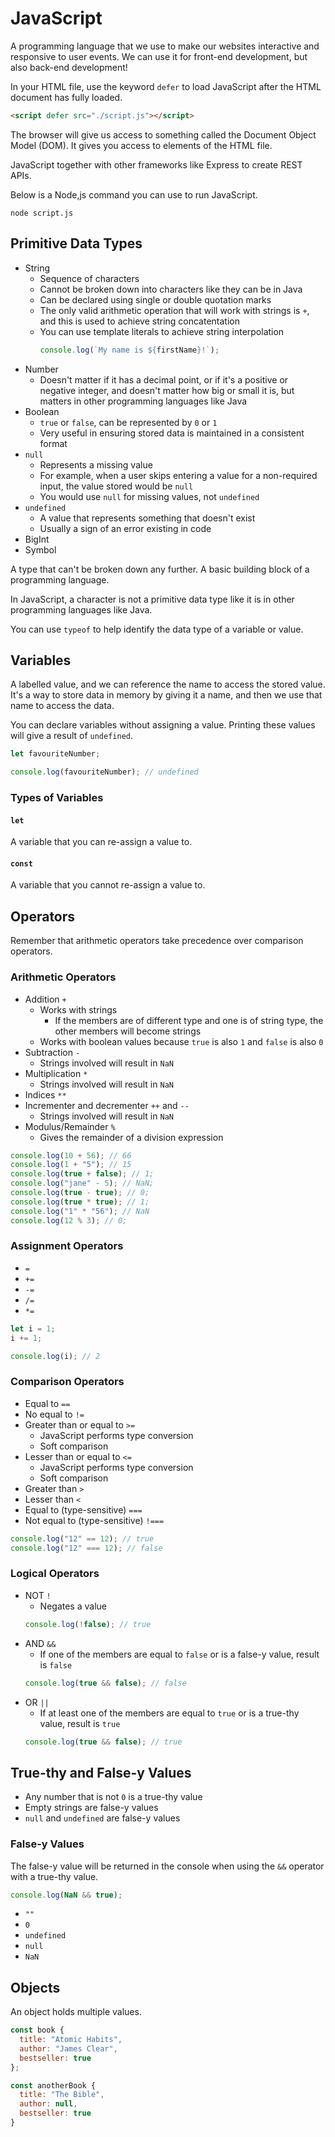 # JavaScript

A programming language that we use to make our websites interactive and responsive to user events. We can use it for front-end development, but also back-end development!

In your HTML file, use the keyword `defer` to load JavaScript after the HTML document has fully loaded.

```html
<script defer src="./script.js"></script>
```

The browser will give us access to something called the Document Object Model (DOM). It gives you access to elements of the HTML file.

JavaScript together with other frameworks like Express to create REST APIs.

Below is a Node,js command you can use to run JavaScript.

```
node script.js
```

## Primitive Data Types

- String
  - Sequence of characters
  - Cannot be broken down into characters like they can be in Java
  - Can be declared using single or double quotation marks
  - The only valid arithmetic operation that will work with strings is `+`, and this is used to achieve string concatentation
  - You can use template literals to achieve string interpolation
    ```js
    console.log(`My name is ${firstName}!`);
    ```
- Number
  - Doesn't matter if it has a decimal point, or if it's a positive or negative integer, and doesn't matter how big or small it is, but matters in other programming languages like Java
- Boolean
  - `true` or `false`, can be represented by `0` or `1`
  - Very useful in ensuring stored data is maintained in a consistent format
- `null`
  - Represents a missing value
  - For example, when a user skips entering a value for a non-required input, the value stored would be `null`
  - You would use `null` for missing values, not `undefined`
- `undefined`
  - A value that represents something that doesn't exist
  - Usually a sign of an error existing in code
- BigInt
- Symbol

A type that can't be broken down any further. A basic building block of a programming language.

In JavaScript, a character is not a primitive data type like it is in other programming languages like Java.

You can use `typeof` to help identify the data type of a variable or value.

## Variables

A labelled value, and we can reference the name to access the stored value. It's a way to store data in memory by giving it a name, and then we use that name to access the data.

You can declare variables without assigning a value. Printing these values will give a result of `undefined`.

```javascript
let favouriteNumber;

console.log(favouriteNumber); // undefined
```

### Types of Variables

#### `let`

A variable that you can re-assign a value to.

#### `const`

A variable that you cannot re-assign a value to.

## Operators

Remember that arithmetic operators take precedence over comparison operators.

### Arithmetic Operators

- Addition `+`
  - Works with strings
    - If the members are of different type and one is of string type, the other members will become strings
  - Works with boolean values because `true` is also `1` and `false` is also `0`
- Subtraction `-`
  - Strings involved will result in `NaN`
- Multiplication `*`
  - Strings involved will result in `NaN`
- Indices `**`
- Incrementer and decrementer `++` and `--`
  - Strings involved will result in `NaN`
- Modulus/Remainder `%`
  - Gives the remainder of a division expression

```js
console.log(10 + 56); // 66
console.log(1 + "5"); // 15
console.log(true + false); // 1;
console.log("jane" - 5); // NaN;
console.log(true - true); // 0;
console.log(true * true); // 1;
console.log("1" * "56"); // NaN
console.log(12 % 3); // 0;
```

### Assignment Operators

- `=`
- `+=`
- `-=`
- `/=`
- `*=`

```js
let i = 1;
i += 1;

console.log(i); // 2
```

### Comparison Operators

- Equal to `==`
- No equal to `!=`
- Greater than or equal to `>=`
  - JavaScript performs type conversion
  - Soft comparison
- Lesser than or equal to `<=`
  - JavaScript performs type conversion
  - Soft comparison
- Greater than `>`
- Lesser than `<`
- Equal to (type-sensitive) `===`
- Not equal to (type-sensitive) `!===`

```js
console.log("12" == 12); // true
console.log("12" === 12); // false
```

### Logical Operators

- NOT `!`
  - Negates a value
  ```js
  console.log(!false); // true
  ```
- AND `&&`
  - If one of the members are equal to `false` or is a false-y value, result is `false`
  ```js
  console.log(true && false); // false
  ```
- OR `||`
  - If at least one of the members are equal to `true` or is a true-thy value, result is `true`
  ```js
  console.log(true && false); // true
  ```

## True-thy and False-y Values

- Any number that is not `0` is a true-thy value
- Empty strings are false-y values
- `null` and `undefined` are false-y values

### False-y Values

The false-y value will be returned in the console when using the `&&` operator with a true-thy value.

```js
console.log(NaN && true);
```

- `""`
- `0`
- `undefined`
- `null`
- `NaN`

## Objects

An object holds multiple values.

```javascript
const book {
  title: "Atomic Habits",
  author: "James Clear",
  bestseller: true
};

const anotherBook {
  title: "The Bible",
  author: null,
  bestseller: true
}
```

